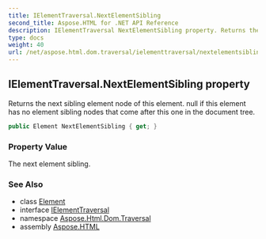 ```yaml
---
title: IElementTraversal.NextElementSibling
second_title: Aspose.HTML for .NET API Reference
description: IElementTraversal NextElementSibling property. Returns the next sibling element node of this element. null if this element has no element sibling nodes that come after this one in the document tree
type: docs
weight: 40
url: /net/aspose.html.dom.traversal/ielementtraversal/nextelementsibling/
---
```

## IElementTraversal.NextElementSibling property

Returns the next sibling element node of this element. null if this element has no element sibling nodes that come after this one in the document tree.

```csharp
public Element NextElementSibling { get; }
```

### Property Value

The next element sibling.

### See Also

* class [Element](../../../aspose.html.dom/element/)
* interface [IElementTraversal](../)
* namespace [Aspose.Html.Dom.Traversal](../../../aspose.html.dom.traversal/)
* assembly [Aspose.HTML](../../../)
